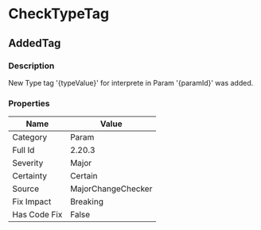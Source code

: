 ﻿---  
uid: MajorChangeChecker_2_20_3  
---

# CheckTypeTag

## AddedTag

### Description

New Type tag '{typeValue}' for interprete in Param '{paramId}' was added.

### Properties

| Name         | Value              |
| ------------ | ------------------ |
| Category     | Param              |
| Full Id      | 2.20.3             |
| Severity     | Major              |
| Certainty    | Certain            |
| Source       | MajorChangeChecker |
| Fix Impact   | Breaking           |
| Has Code Fix | False              |
